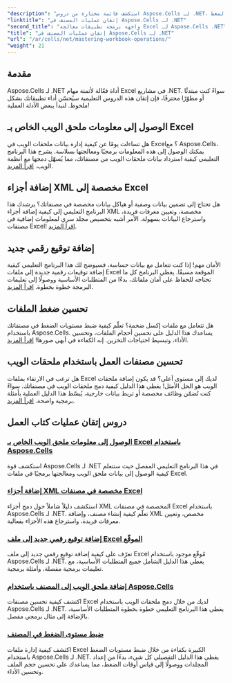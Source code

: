 ```yaml
---
"description": "استكشف قائمة مختارة من دروس Aspose.Cells لـ .NET، بما في ذلك الأدلة حول الوصول إلى بيانات امتداد الويب، وإضافة التوقيعات الرقمية، وضبط مستويات الضغط."
"linktitle": "إتقان عمليات المصنف في Aspose.Cells لـ .NET"
"second_title": "واجهة برمجة تطبيقات معالجة Excel لـ Aspose.Cells .NET"
"title": "إتقان عمليات المصنف في Aspose.Cells لـ .NET"
"url": "/ar/cells/net/mastering-workbook-operations/"
"weight": 21
---
```


## مقدمة

Aspose.Cells لـ .NET أداة فعّالة لأتمتة مهام Excel في مشاريع .NET. سواءً كنت مبتدئًا أو مطوّرًا محترفًا، فإن إتقان هذه الدروس التعليمية سيُحسّن أداء تطبيقاتك بشكل ملحوظ. لنبدأ ببعض الأدلة العملية!  

## الوصول إلى معلومات ملحق الويب الخاص بـ Excel  

هل تساءلت يومًا عن كيفية إدارة بيانات ملحقات الويب في Excel؟ مع Aspose.Cells، يمكنك الوصول إلى هذه المعلومات برمجيًا ومعالجتها بسلاسة. يشرح هذا البرنامج التعليمي كيفية استرداد بيانات ملحقات الويب من مصنفاتك، مما يُسهّل دمجها مع أنظمة الويب. [اقرأ المزيد](./accessing-excel-web-extension-information/).  

## إضافة أجزاء XML مخصصة إلى Excel  

هل تحتاج إلى تضمين بيانات وصفية أو هياكل بيانات مخصصة في مصنفاتك؟ يرشدك هذا البرنامج التعليمي إلى كيفية إضافة أجزاء XML مخصصة، وتعيين معرفات فريدة، واسترجاع البيانات بسهولة. الأمر أشبه بتخصيص مجلد سري لمعلومات إضافية في مصنفات Excel! [اقرأ المزيد](./add-custom-xml-parts/).  

## إضافة توقيع رقمي جديد  

الأمان مهم! إذا كنت تتعامل مع بيانات حساسة، فسيوضح لك هذا البرنامج التعليمي كيفية إضافة توقيعات رقمية جديدة إلى ملفات Excel الموقعة مسبقًا. يغطي البرنامج كل ما تحتاجه للحفاظ على أمان ملفاتك، بدءًا من المتطلبات الأساسية ووصولًا إلى تعليمات البرمجة خطوة بخطوة. [اقرأ المزيد](./adding-new-digital-signature-to-signed-excel-file/).  

## تحسين ضغط الملفات  

هل تتعامل مع ملفات إكسل ضخمة؟ تعلّم كيفية ضبط مستويات الضغط في مصنفاتك باستخدام Aspose.Cells. يساعدك هذا الدليل على تحسين أحجام الملفات، وتحسين الأداء، وتبسيط احتياجات التخزين. إنه الكفاءة في أبهى صورها! [اقرأ المزيد](./adjusting-compression-level/). 
 
## تحسين مصنفات العمل باستخدام ملحقات الويب  

هل ترغب في الارتقاء بملفات Excel لديك إلى مستوى أعلى؟ قد يكون إضافة ملحقات الويب هو الحل الأمثل! يغطي هذا الدليل كيفية دمج ملحقات الويب في مصنفاتك. سواءً كنت تُضمّن وظائف مخصصة أو تربط بيانات خارجية، يُبسّط هذا الدليل العملية بأمثلة برمجية واضحة. [اقرأ المزيد](./adding-web-extension/).  

## دروس إتقان عمليات كتاب العمل
### [الوصول إلى معلومات ملحق الويب الخاص بـ Excel باستخدام Aspose.Cells](./accessing-excel-web-extension-information/)
استكشف قوة Aspose.Cells لـ .NET في هذا البرنامج التعليمي المفصل حيث ستتعلم كيفية الوصول إلى بيانات ملحق الويب ومعالجتها برمجيًا في ملفات Excel.
### [إضافة أجزاء XML مخصصة في مصنفات Excel](./add-custom-xml-parts/)
استكشف دليلاً شاملاً حول دمج أجزاء XML المخصصة في مصنفات Excel باستخدام Aspose.Cells لـ .NET. تعلّم كيفية إنشاء مصنف، وإضافة XML مخصص، وتعيين معرفات فريدة، واسترجاع هذه الأجزاء بفعالية.
### [إضافة توقيع رقمي جديد إلى ملف Excel الموقّع](./adding-new-digital-signature-to-signed-excel-file/)
تعرّف على كيفية إضافة توقيع رقمي جديد إلى ملف Excel مُوقّع موجود باستخدام Aspose.Cells لـ .NET. يغطي هذا الدليل الشامل جميع المتطلبات الأساسية، مع تعليمات برمجية مفصلة، وأمثلة برمجية.
### [إضافة ملحق الويب إلى المصنف باستخدام Aspose.Cells](./adding-web-extension/)
اكتشف كيفية تحسين مصنفات Excel لديك من خلال دمج ملحقات الويب باستخدام Aspose.Cells لـ .NET. يغطي هذا البرنامج التعليمي خطوة بخطوة المتطلبات الأساسية، بالإضافة إلى مثال برمجي مفصل.
### [ضبط مستوى الضغط في المصنف](./adjusting-compression-level/)
اكتشف كيفية إدارة ملفات Excel الكبيرة بكفاءة من خلال ضبط مستويات الضغط باستخدام Aspose.Cells لـ .NET. يغطي هذا الدليل التفصيلي كل شيء، بدءًا من إعداد المجلدات ووصولًا إلى قياس أوقات الضغط، مما يساعدك على تحسين حجم الملف وتحسين الأداء.